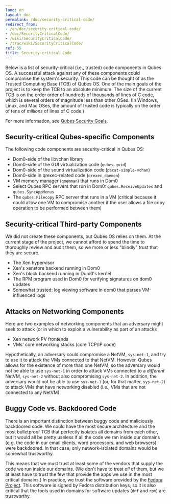 ```yaml
---
lang: en
layout: doc
permalink: /doc/security-critical-code/
redirect_from:
- /en/doc/security-critical-code/
- /doc/SecurityCriticalCode/
- /wiki/SecurityCriticalCode/
- /trac/wiki/SecurityCriticalCode/
ref: 55
title: Security-critical Code
---
```


Below is a list of security-critical (i.e., trusted) code components in Qubes OS.
A successful attack against any of these components could compromise the system's security.
This code can be thought of as the Trusted Computing Base (TCB) of Qubes OS.
One of the main goals of the project is to keep the TCB to an absolute minimum.
The size of the current TCB is on the order order of hundreds of thousands of lines of C code, which is several orders of magnitude less than other OSes.
(In Windows, Linux, and Mac OSes, the amount of trusted code is typically on the order of tens of *millions* of lines of C code.)

For more information, see [Qubes Security Goals](/security/goals/).

Security-critical Qubes-specific Components
-------------------------------------------

The following code components are security-critical in Qubes OS:

- Dom0-side of the libvchan library
- Dom0-side of the GUI virtualization code (`qubes-guid`)
- Dom0-side of the sound virtualization code (`pacat-simple-vchan`)
- Dom0-side in qrexec-related code (`qrexec_daemon`)
- VM memory manager (`qmemman`) that runs in Dom0
- Select Qubes RPC servers that run in Dom0: `qubes.ReceiveUpdates` and `qubes.SyncAppMenus`
- The `qubes.Filecopy` RPC server that runs in a VM (critical because it could allow one VM to compromise another if the user allows a file copy operation to be performed between them)

Security-critical Third-party Components
----------------------------------------

We did not create these components, but Qubes OS relies on them.
At the current stage of the project, we cannot afford to spend the time to thoroughly review and audit them, so we more or less "blindly" trust that they are secure.

- The Xen hypervisor
- Xen's xenstore backend running in Dom0
- Xen's block backend running in Dom0's kernel
- The RPM program used in Dom0 for verifying signatures on dom0 updates
- Somewhat trusted: log viewing software in dom0 that parses VM-influenced logs

Attacks on Networking Components
--------------------------------

Here are two examples of networking components that an adversary might seek to attack (or in which to exploit a vulnerability as part of an attack):

- Xen network PV frontends
- VMs' core networking stacks (core TCP/IP code)

Hypothetically, an adversary could compromise a NetVM, `sys-net-1`, and try to use it to attack the VMs connected to that NetVM.
However, Qubes allows for the existence of more than one NetVM, so the adversary would not be able to use `sys-net-1` in order to attack VMs connected to a *different* NetVM, `sys-net-2` without also compromising `sys-net-2`.
In addition, the adversary would not be able to use `sys-net-1` (or, for that matter, `sys-net-2`) to attack VMs that have networking disabled (i.e., VMs that are not connected to any NetVM).

Buggy Code vs. Backdoored Code
------------------------------

There is an important distinction between buggy code and maliciously backdoored code.
We could have the most secure architecture and the most bulletproof TCB that perfectly isolates all domains from each other, but it would all be pretty useless if all the code we ran inside our domains (e.g. the code in our email clients, word processors, and web browsers) were backdoored.
In that case, only network-isolated domains would be somewhat trustworthy.

This means that we must trust at least some of the vendors that supply the code we run inside our domains.
(We don't have to trust *all* of them, but we at least have to trust the few that provide the apps we use in the most critical domains.)
In practice, we trust the software provided by the [Fedora Project](https://getfedora.org/).
This software is signed by Fedora distribution keys, so it is also critical that the tools used in domains for software updates (`dnf` and `rpm`) are trustworthy.

